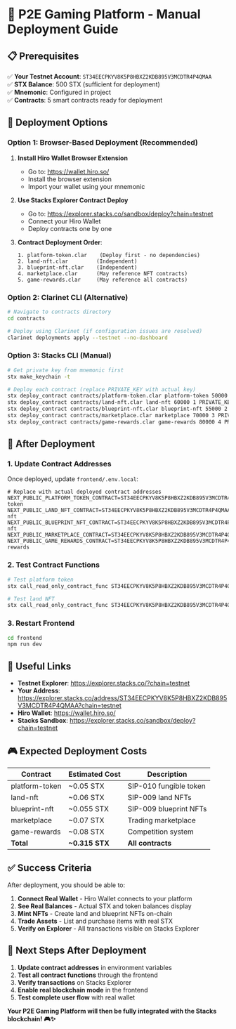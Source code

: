 # 🚀 P2E Gaming Platform - Manual Deployment Guide

## 📋 Prerequisites

✅ **Your Testnet Account**: `ST34EECPKYV8K5P8HBXZ2KDB895V3MCDTR4P4QMAA`  
✅ **STX Balance**: 500 STX (sufficient for deployment)  
✅ **Mnemonic**: Configured in project  
✅ **Contracts**: 5 smart contracts ready for deployment  

## 🎯 Deployment Options

### **Option 1: Browser-Based Deployment (Recommended)**

1. **Install Hiro Wallet Browser Extension**
   - Go to: https://wallet.hiro.so/
   - Install the browser extension
   - Import your wallet using your mnemonic

2. **Use Stacks Explorer Contract Deploy**
   - Go to: https://explorer.stacks.co/sandbox/deploy?chain=testnet
   - Connect your Hiro Wallet
   - Deploy contracts one by one

3. **Contract Deployment Order**:
   ```
   1. platform-token.clar    (Deploy first - no dependencies)
   2. land-nft.clar         (Independent)
   3. blueprint-nft.clar    (Independent) 
   4. marketplace.clar      (May reference NFT contracts)
   5. game-rewards.clar     (May reference all contracts)
   ```

### **Option 2: Clarinet CLI (Alternative)**

```bash
# Navigate to contracts directory
cd contracts

# Deploy using Clarinet (if configuration issues are resolved)
clarinet deployments apply --testnet --no-dashboard
```

### **Option 3: Stacks CLI (Manual)**

```bash
# Get private key from mnemonic first
stx make_keychain -t

# Deploy each contract (replace PRIVATE_KEY with actual key)
stx deploy_contract contracts/platform-token.clar platform-token 50000 0 PRIVATE_KEY -t
stx deploy_contract contracts/land-nft.clar land-nft 60000 1 PRIVATE_KEY -t
stx deploy_contract contracts/blueprint-nft.clar blueprint-nft 55000 2 PRIVATE_KEY -t
stx deploy_contract contracts/marketplace.clar marketplace 70000 3 PRIVATE_KEY -t
stx deploy_contract contracts/game-rewards.clar game-rewards 80000 4 PRIVATE_KEY -t
```

## 📝 After Deployment

### **1. Update Contract Addresses**

Once deployed, update `frontend/.env.local`:

```env
# Replace with actual deployed contract addresses
NEXT_PUBLIC_PLATFORM_TOKEN_CONTRACT=ST34EECPKYV8K5P8HBXZ2KDB895V3MCDTR4P4QMAA.platform-token
NEXT_PUBLIC_LAND_NFT_CONTRACT=ST34EECPKYV8K5P8HBXZ2KDB895V3MCDTR4P4QMAA.land-nft
NEXT_PUBLIC_BLUEPRINT_NFT_CONTRACT=ST34EECPKYV8K5P8HBXZ2KDB895V3MCDTR4P4QMAA.blueprint-nft
NEXT_PUBLIC_MARKETPLACE_CONTRACT=ST34EECPKYV8K5P8HBXZ2KDB895V3MCDTR4P4QMAA.marketplace
NEXT_PUBLIC_GAME_REWARDS_CONTRACT=ST34EECPKYV8K5P8HBXZ2KDB895V3MCDTR4P4QMAA.game-rewards
```

### **2. Test Contract Functions**

```bash
# Test platform token
stx call_read_only_contract_func ST34EECPKYV8K5P8HBXZ2KDB895V3MCDTR4P4QMAA platform-token get-name -t

# Test land NFT
stx call_read_only_contract_func ST34EECPKYV8K5P8HBXZ2KDB895V3MCDTR4P4QMAA land-nft get-last-token-id -t
```

### **3. Restart Frontend**

```bash
cd frontend
npm run dev
```

## 🔗 Useful Links

- **Testnet Explorer**: https://explorer.stacks.co/?chain=testnet
- **Your Address**: https://explorer.stacks.co/address/ST34EECPKYV8K5P8HBXZ2KDB895V3MCDTR4P4QMAA?chain=testnet
- **Hiro Wallet**: https://wallet.hiro.so/
- **Stacks Sandbox**: https://explorer.stacks.co/sandbox/deploy?chain=testnet

## 🎮 Expected Deployment Costs

| Contract | Estimated Cost | Description |
|----------|---------------|-------------|
| platform-token | ~0.05 STX | SIP-010 fungible token |
| land-nft | ~0.06 STX | SIP-009 land NFTs |
| blueprint-nft | ~0.055 STX | SIP-009 blueprint NFTs |
| marketplace | ~0.07 STX | Trading marketplace |
| game-rewards | ~0.08 STX | Competition system |
| **Total** | **~0.315 STX** | **All contracts** |

## ✅ Success Criteria

After deployment, you should be able to:

1. **Connect Real Wallet** - Hiro Wallet connects to your platform
2. **See Real Balances** - Actual STX and token balances display
3. **Mint NFTs** - Create land and blueprint NFTs on-chain
4. **Trade Assets** - List and purchase items with real STX
5. **Verify on Explorer** - All transactions visible on Stacks Explorer

## 🚨 Next Steps After Deployment

1. **Update contract addresses** in environment variables
2. **Test all contract functions** through the frontend
3. **Verify transactions** on Stacks Explorer
4. **Enable real blockchain mode** in the frontend
5. **Test complete user flow** with real wallet

**Your P2E Gaming Platform will then be fully integrated with the Stacks blockchain! 🎮✨**
